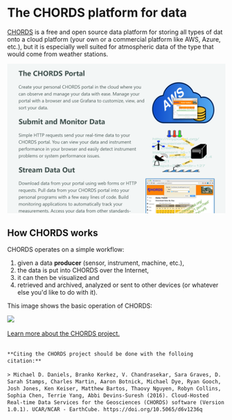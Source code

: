 # The CHORDS platform for data 

[CHORDS](https://chordsrt.com) is a free and open source data platform for
storing all types of dat onto a cloud platform (your own or a commercial platform like AWS, Azure, etc.), but it is especially well
suited for atmospheric data of the type that would
come from weather stations.

[![](images/chords_homepage.png)](https://www.chordsrt.com)




## How CHORDS works

CHORDS operates on a simple workflow:  

1. given a data **producer** (sensor, instrument, machine, etc.), 
2. the data is put into CHORDS over the Internet, 
3. it can then be visualized and 
4. retrieved and archived, analyzed or sent to other devices (or whatever else you'd like to do with it).

This image shows the basic operation of CHORDS:

[![](https://earthcubeprojects-chords.github.io/chords-docs/assets/images/overview.png)](https://earthcubeprojects-chords.github.io/chords-docs/whatis/)

[Learn more about the CHORDS project.](https://www.chordsrt.com)

```{important}

**Citing the CHORDS project should be done with the folloing citation:**

> Michael D. Daniels, Branko Kerkez, V. Chandrasekar, Sara Graves, D. Sarah Stamps, Charles Martin, Aaron Botnick, Michael Dye, Ryan Gooch, Josh Jones, Ken Keiser, Matthew Bartos, Thaovy Nguyen, Robyn Collins, Sophia Chen, Terrie Yang, Abbi Devins-Suresh (2016). Cloud-Hosted Real-time Data Services for the Geosciences (CHORDS) software (Version 1.0.1). UCAR/NCAR - EarthCube. https://doi.org/10.5065/d6v1236q
```